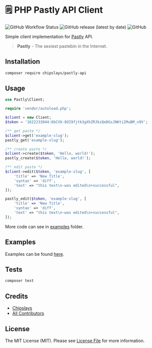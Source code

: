 # 🗒 PHP Pastly API Client

![GitHub Workflow Status](https://img.shields.io/github/workflow/status/chipslays/pastly-api/tests)
![GitHub release (latest by date)](https://img.shields.io/github/v/release/chipslays/pastly-api)
![GitHub](https://img.shields.io/github/license/chipslays/pastly-api)

Simple client implementation for [Pastly](https://pastly.chipslays.ru) API.

> **Pastly** - The sexiest pastebin in the Internet.

## Installation

```bash
composer require chipslays/pastly-api
```

## Usage

```php
use Pastly\Client;

require 'vendor/autoload.php';

$client = new Client;
$token = '1622233044:6bCVU-8OI9fjtk3gXhZRJkzQeDGsJNKti2MuBM_n9V';

/** get paste */
$client->get('example-slug');
pastly_get('example-slug');

/** create paste */
$client->create($token, 'Hello, world!');
pastly_create($token, 'Hello, world!');

/** edit paste */
$client->edit($token, 'example-slug', [
    'title' => 'New Title', 
    'syntax' => 'diff',
    'text' => "this text\n-was edited\n+successful",
]);

pastly_edit($token, 'example-slug', [
    'title' => 'New Title', 
    'syntax' => 'diff',
    'text' => "this text\n-was edited\n+successful",
]);
```

More code can see in [examples](/examples/) folder.

## Examples

Examples can be found [here](/examples/).

## Tests

```bash
composer test
```

## Credits

- [Chipslays](https://github.com/chipslays)
- [All Contributors](../../contributors)

## License

The MIT License (MIT). Please see [License File](LICENSE.md) for more information.

